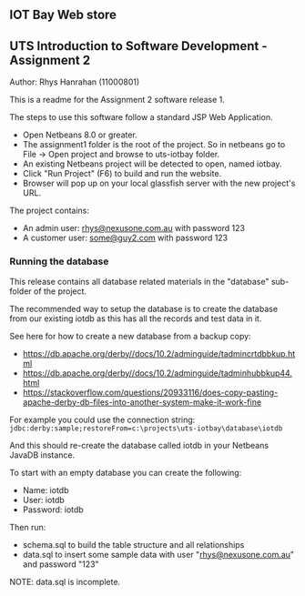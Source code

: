 ## IOT Bay Web store
## UTS Introduction to Software Development - Assignment 2

Author: Rhys Hanrahan (11000801)

This is a readme for the Assignment 2 software release 1.

The steps to use this software follow a standard JSP Web Application.

* Open Netbeans 8.0 or greater.
* The assignment1 folder is the root of the project. So in netbeans go to File -> Open project and browse to uts-iotbay folder.
* An existing Netbeans project will be detected to open, named iotbay.
* Click "Run Project" (F6) to build and run the website.
* Browser will pop up on your local glassfish server with the new project's URL.

The project contains:
- An admin user: rhys@nexusone.com.au with password 123
- A customer user: some@guy2.com with password 123

### Running the database

This release contains all database related materials in the "database" sub-folder of the project.

The recommended way to setup the database is to create the database from our existing iotdb as this has all the records and test data in it.

See here for how to create a new database from a backup copy: 
- https://db.apache.org/derby//docs/10.2/adminguide/tadmincrtdbbkup.html
- https://db.apache.org/derby//docs/10.2/adminguide/tadminhubbkup44.html
- https://stackoverflow.com/questions/20933116/does-copy-pasting-apache-derby-db-files-into-another-system-make-it-work-fine

For example you could use the connection string: `jdbc:derby:sample;restoreFrom=c:\projects\uts-iotbay\database\iotdb`

And this should re-create the database called iotdb in your Netbeans JavaDB instance.

To start with an empty database you can create the following:
* Name: iotdb
* User: iotdb
* Password: iotdb

Then run:

* schema.sql to build the table structure and all relationships
* data.sql to insert some sample data with user "rhys@nexusone.com.au" and password "123"

NOTE: data.sql is incomplete. 